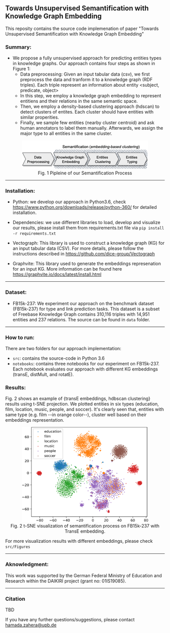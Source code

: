 ## Towards Unsupervised Semantification with Knowledge Graph Embedding

This reposity contains the source code implemenation of paper "Towards Unsupervised Semantification with Knowledge Graph Embedding"

### Summary:
* We propose a fully unsupervised approach for predicting entities types in knowledge graphs. Our approach contains four steps as shown in Figure 1:
  * Data preprocessing: Given an input tabular data (csv), we first preprocess the data and tranform it to a knowledge graph (RDF triples). Each triple represent an information about entity <subject, predicate, object>
   * In this step, we employ a knowledge graph embedding to represent entitiens and their relations in the same semantic space. 
   * Then, we employ a density-based clustering approach (hdscan) to detect clusters of entites. Each cluster should have entities with similar properities.
   * Finally, we sample few entities (nearby cluster centroid) and ask human annotators to label them manually. Afterwards, we assign the major type to all entities in the same cluster. 

<center>
<img src="DAIKIRI-Pipeline2.png" alt="">
 </center>
<center>Fig. 1 Pipleine of our Semantification Process</center>

***
### Installation:

* Python: we develop our approach in Python3.6, check https://www.python.org/downloads/release/python-360/ for detailed installation.

* Dependencies: we use different libraries to load, develop and visualize our results, please install them from requirements.txt file via `pip install -r requirements.txt`

* Vectograph: This library is used to construct a knowledge graph (KG) for an input tabular data (CSV). For more details, please follow the instructions described in https://github.com/dice-group/Vectograph 

* Graphvite: This library used to generate the embeddings represenation for an input KG. More information can be found here https://graphvite.io/docs/latest/install.html

***
### Dataset:
* FB15k-237: We experiment our approach on the benchmark dataset (FB15k-237) for type and link prediction tasks. This dataset is a subset of Freebase Knowledge Graph contains 310,116 triples with 14,951 entities and 237 relations. The source can be found in `data` folder.

***
### How to run:
There are two folders for our approach implementation: 
* `src`: contains the source-code in Python 3.6
* `notebooks`: contains three notebooks for our experiment on FB15k-237. Each notebook evaluates our approach with different KG embeddings (transE, distMult, and rotatE).

### Results:
Fig. 2 shows an example of {transE embeddings, hdbscan clustering} results using t-SNE projection. We plotted entities in six types (education, film, location, music, people, and soccer). It's clearly seen that, entities with same type (e.g. film --in orange color--), cluster well based on their embeddings representation.

<center>
<img src="fb15k-transE-full.png" alt="" width="400" height="300">
 </center>
<center>Fig. 2 t-SNE visualization of semantification process on FB15k-237 with TransE embedding.</center>

For more visualization results with different embeddings, please check `src/Figures`
***
### Aknowledgment: 
This work was supported by the German Federal Ministry of Education and Research within the DAIKIRI project (grant no: 01IS19085).
***
### Citation
TBD


If you have any further questions/suggestions, please contact hamada.zahera@upb.de
